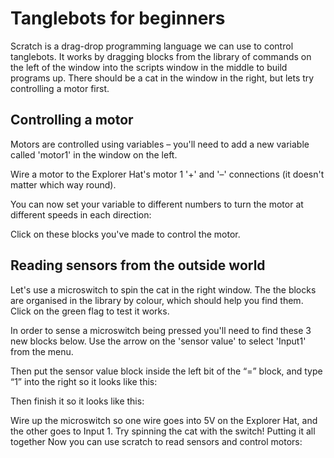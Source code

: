 # Tanglebots for beginners

Scratch is a drag-drop programming language we can use to control
tanglebots. It works by dragging blocks from the library of commands on
the left of the window into the scripts window in the middle to build
programs up. There should be a cat in the window in the right, but lets
try controlling a motor first.  

## Controlling a motor 

Motors are controlled using variables – you'll need to add a new
variable called 'motor1' in the window on the left.

[](https://.github.com/images/variables.png)

Wire a motor to the Explorer Hat's motor 1 '+' and '–' connections (it
doesn't matter which way round).

You can now set your variable to different numbers to turn the motor at
different speeds in each direction:

[](https://github.com/Kairotic/tanglebots/guide/motor1.png)

[](motor2.png)

Click on these blocks you've made to control the motor. 

## Reading sensors from the outside world

Let's use a microswitch to spin the cat in the right window. The the
blocks are organised in the library by colour, which should help you
find them. Click on the green flag to test it works.

[](rotate.png)

In order to sense a microswitch being pressed you'll need to find these
3 new blocks below. Use the arrow on the 'sensor value' to select
'Input1' from the menu.

[](rotate2.png)

Then put the sensor value block inside the left bit of the “=” block,
and type “1” into the right so it looks like this:

[](rotate3.png)

Then finish it so it looks like this:

[](rotate4.png)

Wire up the microswitch so one wire goes into 5V on the Explorer Hat,
and the other goes to Input 1. Try spinning the cat with the switch!
Putting it all together Now you can use scratch to read sensors and
control motors:

[](final.png)




















